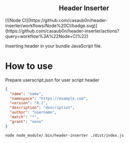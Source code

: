 <h2 align="center">Header Inserter</h2>
[![Node CI](https://github.com/casaub0n/header-inserter/workflows/Node%20CI/badge.svg)](https://github.com/casaub0n/header-inserter/actions?query=workflow%3A%22Node+CI%22)

Inserting header in your bundle JavaScript file.

# How to use
Prepare userscript.json for user script header
```json
{
  "name": "name",
  "namespace": "https://example.com",
  "version": "0.1",
  "description": "description",
  "author": "username",
  "match": "*",
  "grant": "none"
}
```

```console
node node_module/.bin/header-inserter ./dist/index.js
```

